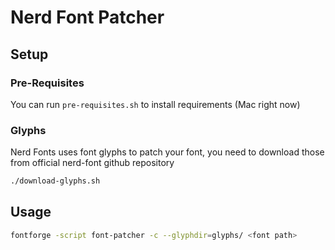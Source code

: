 Nerd Font Patcher
===

## Setup

### Pre-Requisites
You can run `pre-requisites.sh` to install requirements (Mac right now)

### Glyphs

Nerd Fonts uses font glyphs to patch your font, you need to download those from official nerd-font github repository

```bash
./download-glyphs.sh
```

## Usage

```bash
fontforge -script font-patcher -c --glyphdir=glyphs/ <font path>
```
